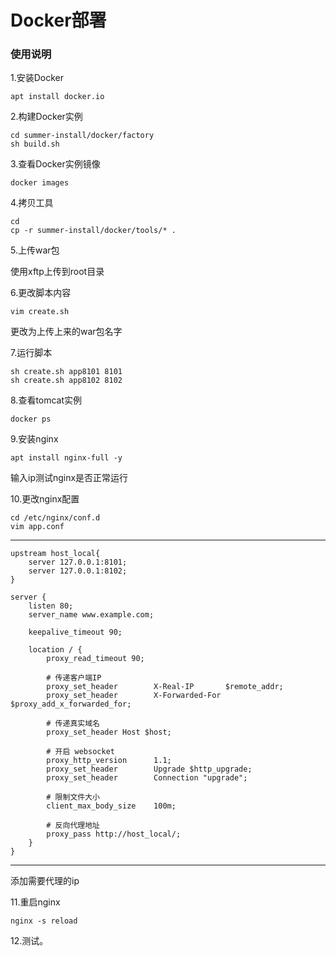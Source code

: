 # Docker部署

### 使用说明

1.安装Docker

```
apt install docker.io
```



2.构建Docker实例

```
cd summer-install/docker/factory
sh build.sh
```



3.查看Docker实例镜像

```
docker images
```



4.拷贝工具

```
cd
cp -r summer-install/docker/tools/* .
```



5.上传war包

使用xftp上传到root目录



6.更改脚本内容

```
vim create.sh
```

更改为上传上来的war包名字



7.运行脚本

```
sh create.sh app8101 8101
sh create.sh app8102 8102
```



8.查看tomcat实例

```
docker ps
```



9.安装nginx

```
apt install nginx-full -y
```

输入ip测试nginx是否正常运行



10.更改nginx配置

```
cd /etc/nginx/conf.d
vim app.conf
```

------

```
upstream host_local{
    server 127.0.0.1:8101;
    server 127.0.0.1:8102;
}

server {
    listen 80;
    server_name www.example.com;

    keepalive_timeout 90;

    location / {
        proxy_read_timeout 90;

        # 传递客户端IP
        proxy_set_header        X-Real-IP       $remote_addr;
        proxy_set_header        X-Forwarded-For $proxy_add_x_forwarded_for;
        
        # 传递真实域名
        proxy_set_header Host $host;

        # 开启 websocket
        proxy_http_version      1.1;
        proxy_set_header        Upgrade $http_upgrade;
        proxy_set_header        Connection "upgrade";

        # 限制文件大小
        client_max_body_size    100m;
        
        # 反向代理地址
        proxy_pass http://host_local/;
    }
}
```

------

添加需要代理的ip



11.重启nginx

```
nginx -s reload
```



12.测试。



